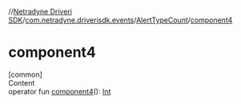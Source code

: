 //[Netradyne Driveri SDK](../../index.md)/[com.netradyne.driverisdk.events](../index.md)/[AlertTypeCount](index.md)/[component4](component4.md)



# component4  
[common]  
Content  
operator fun [component4](component4.md)(): [Int](https://kotlinlang.org/api/latest/jvm/stdlib/kotlin/-int/index.html)  



